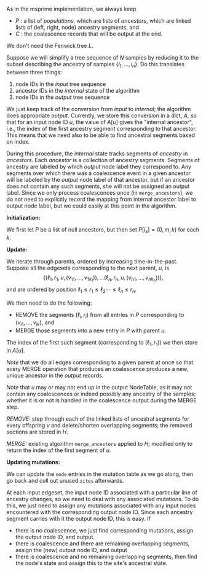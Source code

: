 As in the msprime implementation,
we always keep 

- $P$ : a list of *populations*, which are lists of *ancestors*, 
    which are linked lists of (left, right, node) ancestry segments, and
- $C$ : the coalescence records that will be output at the end.

We don't need the Fenwick tree $L$.

Suppose we will simplify a tree sequence of $N$ samples
by reducing it to the subset describing the ancestry of samples
$\{i_1, \ldots, i_n\}$.
Do this translates between three things:

1. node IDs in the *input* tree sequence
2. ancestor IDs in the *internal* state of the algorithm
3. node IDs in the *output* tree sequence

We just keep track of the conversion from *input* to *internal*;
the algorithm does appropriate *output*.
Currently, we store this conversion in a dict, $A$,
so that for an input node ID $u$, the value of $A[u]$
gives the "internal ancestor",
i.e., the index of the first ancestry segment corresponding to that ancestor.
This means that we need also to be able to find ancestral segments based on index.

During this procedure, the *internal* state tracks segments of *ancestry* in *ancestors*.
Each *ancestor* is a collection of ancestry segments.
Segments of ancestry are labeled by which *output* node label they correspond to.
Any segments over which there was a coalescence event in a given ancestor
will be labeled by the *output* node label of that ancestor,
but if an ancestor does not contain any such segments,
she will not be assigned an output label.
Since we only process coalescences once (in `merge_ancestors`),
we do not need to explicitly record the mapping from internal ancestor label to output node label,
but we could easily at this point in the algorithm.

**Initialization:**

We first let $P$ be a list of null ancestors,
but then set $P[i_k] = (0, m, k)$ for each $k$.


**Update:**

We iterate through parents, ordered by increasing time-in-the-past.
Suppose all the edgesets corresponding to the next parent, $u$, is
$$
\{
(\ell_1, r_1, u, (v_{11}, \ldots, v_{1k_1})),
\ldots
(\ell_n, r_n, u, (v_{n1}, \ldots, v_{nk_n})) 
\} ,
$$
and are ordered by position $\ell_1 \le r_1 \le \ell_2 \cdots \le \ell_n \le r_n$.

We then need to do the following:

* REMOVE the segments $(\ell_i, r_i)$ from all entries in $P$ corresponding to $(v_{i1}, \ldots, v_{ik})$, and
* MERGE those segments into a new entry in $P$ with parent $u$.

The index of the first such segment (corresponding to $(\ell_1, r_1)$) we then store in $A[u]$.

*Note* that we do all edges corresponding to a given parent at once
so that every MERGE operation that produces an coalescence produces a new, unique ancestor in the *output* records.

*Note* that $u$ may or may not end up in the output NodeTable,
as it may not contain any coalescences or indeed possibly any ancestry of the samples;
whether it is or not is handled in the coalescence output during the MERGE step.

*REMOVE:* 
step through each of the linked lists of ancestral segments for every offspring $v$
and delete/shorten overlapping segments; the removed sections are stored in $H$.


*MERGE:* 
existing algorithm `merge_ancestors` applied to $H$;
modified only to return the index of the first segment of $u$.


**Updating mutations:**

We can update the `node` entries in the mutation table as we go along, then go back and cull out unused `sites` afterwards.

At each input edgeset, the input node ID associated with a particular line of ancestry changes,
so we need to deal with any associated mutations.  To do this, we just need to assign any mutations associated
with any input nodes encountered with the corresponding output node ID.  Since each ancestry
segment carries with it the output node ID, this is easy.
If
- there is no coalescence, we just find corresponding mutations, assign the output node ID, and output.
- there is coalescence and there are remaining overlapping segments, assign the (new) output node ID, and output
- there is coalescence and no remaining overlapping segments, then find the node's state and assign this to the site's ancestral state.

